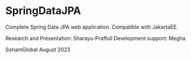 # SpringDataJPA
Complete Spring Data JPA web application. Compatible with JakartaEE.

Research and Presentation: Sharayu-Praffull
Development support: Megha

SohamGlobal August 2023
